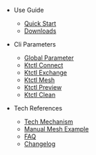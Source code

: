 - Use Guide
  - [Quick Start](en-us/guide/quickstart.md)
  - [Downloads](en-us/guide/downloads.md)

- Cli Parameters
  - [Global Parameter](en-us/cli/global.md)
  - [Ktctl Connect](en-us/cli/connect.md)
  - [Ktctl Exchange](en-us/cli/exchange.md)
  - [Ktctl Mesh](en-us/cli/mesh.md)
  - [Ktctl Preview](en-us/cli/preview.md)
  - [Ktctl Clean](en-us/cli/clean.md)

- Tech References
  - [Tech Mechanism](en-us/reference/mechanism.md)
  - [Manual Mesh Example](en-us/reference/manual_mesh.md)
  - [FAQ](en-us/reference/faq.md)
  - [Changelog](en-us/reference/changelog.md)

